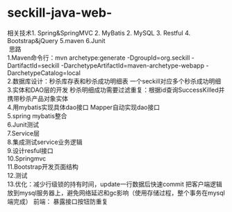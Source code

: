 # seckill-java-web-
  相关技术1. Spring&amp;SpringMVC 2. MyBatis 2. MySQL 3. Restful 4. Bootstrap&amp;jQuery 5.maven 6.Junit</br> 
  思路</br>
1.Maven命令行：mvn archetype:generate -DgroupId=org.seckill -DartifactId=seckill -DarchetypeArtifactId=maven-archetype-webapp -DarchetypeCatalog=local</br>
2.数据库设计：秒杀库存表和秒杀成功明细表
  一个seckill对应多个秒杀成功明细</br>
3.实体和DAO层的开发
  秒杀明细成功需要过滤重复：根据id查询SuccessKilled并携带秒杀产品对象实体</br>
4.用mybatis实现具体dao接口
  Mapper自动实现dao接口</br>
5.spring mybatis整合</br>
6.Junit测试</br>
7.Service层</br>
8.集成测试service业务逻辑</br>
9.设计resful接口</br>
10.Springmvc</br>
11.Bootstrap开发页面结构</br>
12.测试</br>
13.优化：减少行级锁的持有时间，update一行数据后快速commit
   把客户端逻辑放到mysql服务器上，避免网络延迟和gc影响（使用存储过程，整个事务在mysql端完成）
   前端： 暴露接口按钮防重复
